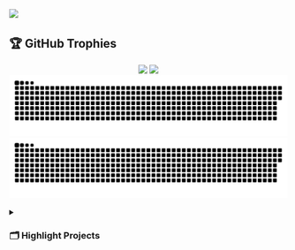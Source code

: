   <a href="" >
   <img src="https://lanyard.kyrie25.me/api/1070262933206077520?waveColor=7490AC&waveSpotifyColor=B48EF7&gradient=81A1C1"/>
  </a>

## 🏆 GitHub Trophies
<p align="center" dir="auto">
  <img height="180" src="https://github-readme-stats.vercel.app/api?username=ineblouis&show_icons=true&theme=nord" />
  <img height="180" src="https://github-profile-trophy.vercel.app/?username=zhenye-na&theme=nord&column=4" />
  <a target="_blank" rel="noopener noreferrer" href="https://github.com/mikyll/mikyll/blob/output/github-contribution-grid-snake.svg#gh-light-mode-only"><img alt="Snake animation" src="https://github.com/mikyll/mikyll/raw/output/github-contribution-grid-snake.svg#gh-light-mode-only" style="max-width: 100%;"></a>
  <a target="_blank" rel="noopener noreferrer" href="https://github.com/mikyll/mikyll/blob/output/github-contribution-grid-snake-dark.svg#gh-dark-mode-only"><img alt="Snake animation" src="https://github.com/mikyll/mikyll/raw/output/github-contribution-grid-snake-dark.svg#gh-dark-mode-only" style="max-width: 100%;"></a>
</p>
<details>
 <summary><h3>🗂️ Highlight Projects</h3></summary>


